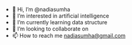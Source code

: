 - 👋 Hi, I’m @nadiasumha
- 👀 I’m interested in artificial intelligence
- 🌱 I’m currently learning data structure
- 💞️ I’m looking to collaborate on 
- 📫 How to reach me nadiasumha@gmail.com

<!---
nadiasumha/nadiasumha is a ✨ special ✨ repository because its `README.md` (this file) appears on your GitHub profile.
You can click the Preview link to take a look at your changes.
--->
